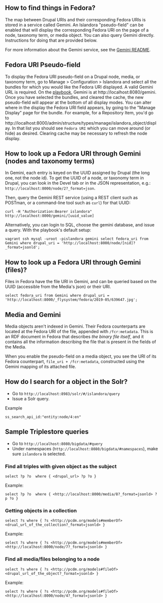 ## How to find things in Fedora?

The map between Drupal URIs and their corresponding Fedora URIs is stored in a service called Gemini. An Islandora "pseudo-field" can be enabled that will display the corresponding Fedora URI on the page of a node, taxonomy term, or media object.  You can also query Gemini directly. Instructions for doing that are provided below.

For more information about the Gemini service, see the [Gemini README](https://github.com/Islandora-CLAW/Crayfish/tree/main/Gemini).

## Fedora URI Pseudo-field

To display the Fedora URI  pseudo-field on a Drupal node, media, or taxonomy term, go to Manage > Configuration > Islandora and select all the bundles for which you would like the Fedora URI displayed. A valid Gemini URL is required. On the [playbook](https://github.com/Islandora-Devops/claw-playbook), Gemini is at http://localhost:8080/gemini. Once you have selected the bundles, and cleared the cache, the new pseudo-field will appear at the bottom of all display modes. You can alter where in the display the Fedora URI field appears, by going to the "Manage Display" page for the bundle. For example, for a Repository Item, you'd go to http://localhost:8000/admin/structure/types/manage/islandora_object/display. In that list you should see `Fedora URI` which you can move around (or hide) as desired. Clearing cache may be necessary to refresh the node display.


## How to look up a Fedora URI through Gemini (nodes and taxonomy terms)

In Gemini, each entry is keyed on the UUID assigned by Drupal (the long one, not the node id). To get the UUID of a node, or taxonomy term in Drupal, you can look in the Devel tab or in the JSON representation, e.g.: `http://localhost:8000/node/2?_format=json`.  

Then, query the Gemini REST service (using a REST client such as POSTman, or a command-line tool such as `curl`) for that UUID: 

```
curl -H "Authorization:Bearer islandora" http://localhost:8000/gemini/[uuid_value]
```

Alternatively, you can login to SQL, choose the gemini database, and issue a query. With the playbook's default setup:

`
vagrant ssh
mysql -uroot -pislandora gemini
select fedora_uri from Gemini where drupal_uri = 'http://localhost:8000/node/[nid]?_format=jsonld';
`

## How to look up a Fedora URI through Gemini (files)?
Files in Fedora have the file URI in Gemini, and can be queried based on the UUID (accessible from the Media's json) or their URI.

`
select fedora_uri from Gemini where drupal_uri = 'http://localhost:8000/_flysystem/fedora/2019-05/639647.jpg';
`

## Media and Gemini
Media objects aren't indexed in Gemini. Their Fedora counterparts are located at the Fedora URI of the file, appended with `/fcr:metadata`. This is an RDF document in Fedora that describes _the binary file itself_, and it contains all the information describing the file that is present in the fields of the Media. 

When you enable the pseudo-field on a media object, you see the URI of its Fedora counterpart, `file_uri + /fcr:metadata`,  constructed using the Gemini mapping of its attached file.  


## How do I search for a object in the Solr?
* Go to `http://localhost:8983/solr/#/islandora/query`
* Issue a Solr query.

Example
```
ss_search_api_id:"entity:node/4:en"
```

## Sample Triplestore queries
* Go to `http://localhost:8080/bigdata/#query`
* Under namespaces (`http://localhost:8080/bigdata/#namespaces`), make sure `islandora` is selected.  

### Find all triples with given object as the subject
```
select ?p ?o  where { <drupal_url> ?p ?o }
```

Example:

```
select ?p ?o  where { <http://localhost:8000/media/8?_format=jsonld> ?p ?o }
```

### Getting objects in a collection
```
select ?s where { ?s <http://pcdm.org/models#memberOf> <drual_url_of_the_collection?_format=jsonld> }
```

Example:

```
select ?s where { ?s <http://pcdm.org/models#memberOf> <http://localhost:8000/node/7?_format=jsonld> }
```

### Find all media/files belonging to a node

```
select ?s where { ?s <http://pcdm.org/models#fileOf> <drupal_url_of_the_object?_format=jsonld> }
```

Example:

```
select ?s where { ?s <http://pcdm.org/models#fileOf> <http://localhost:8000/node/4?_format=jsonld> }
```
